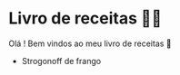 # Livro de receitas :man_cook:

Olá ! Bem vindos ao meu livro de receitas :wave:

- Strogonoff de frango